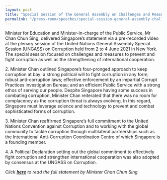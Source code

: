 ```yaml
---
layout: post
title: "Special Session of the General Assembly on Challenges and Measures to Prevent and Combat Corruption and Strengthen International Cooperation"
permalink: "/press-room/speeches/special-session-general-assembly-challenges-and-measures-prevent-and"
---
```

Minister for Education and Minister-in-charge of the Public Service, Mr Chan Chun Sing, delivered Singapore’s statement via a pre-recorded video at the plenary session of the United Nations General Assembly Special Session (UNGASS) on Corruption held from 2 to 4 June 2021 in New York. The special session focused on challenges and measures to prevent and fight corruption as well as the strengthening of international cooperation.

2\.        Minister Chan outlined Singapore’s four-pronged approach to keep corruption at bay: a strong political will to fight corruption in any form; robust anti-corruption laws; effective enforcement by an impartial Corrupt Practices Investigation Bureau; and an efficient Public Service with a strong ethos of serving our people. Despite Singapore having some success in combating corruption, Minister Chan reiterated that there was no room for complacency as the corruption threat is always evolving. In this regard, Singapore must leverage science and technology to prevent and combat sophisticated forms of corruption.

3\.        Minister Chan reaffirmed Singapore’s full commitment to the United Nations Convention against Corruption and to working with the global community to tackle corruption through multilateral partnerships such as the International Anti-Corruption Coordination Centre of which Singapore is a founding member. 

4\.        A Political Declaration setting out the global commitment to effectively fight corruption and strengthen international cooperation was also adopted by consensus at the UNGASS on Corruption. 

<p><em>Click&nbsp;<strong><a href="https://github.com/isomerpages/cpib-main/files/6655073/Statement.by.Minister.Chan.Chun.Sing.at.UNGASS.on.Corruption.pdf">here</a></strong>&nbsp;to read the full statement by Minister Chan Chun Sing.</em></p>
